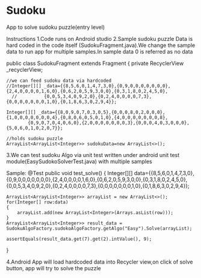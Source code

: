 # Sudoku

App to solve sudoku puzzle(entry level)

Instructions
1.Code runs on Android studio
2.Sample sudoku puzzle Data is hard coded in the code itself (SudokuFragment.java).We change the sample data to run app for multiple samples.In sample data 0 is referred as no data
 
public class SudokuFragment extends Fragment {
    private RecyclerView _recyclerView;

    //we can feed sudoku data via hardcoded
    //Integer[][] _data={{8,5,6,0,1,4,7,3,0},{0,9,0,0,0,0,0,0,0},{2,4,0,0,0,0,1,6,0},{0,6,2,0,5,9,3,0,0},{0,3,1,8,0,2,4,5,0},
      //          {0,0,5,3,4,0,9,2,0},{0,2,4,0,0,0,0,7,3},{0,0,0,0,0,0,0,1,0},{0,1,8,6,3,0,2,9,4}};

    Integer[][] _data={{8,0,9,0,7,0,3,0,5},{0,0,0,8,0,2,0,0,0},{1,0,0,0,0,0,0,0,4},{0,8,0,6,0,5,0,1,0},{4,0,0,0,0,0,0,0,8},
            {0,9,0,7,0,4,0,6,0},{2,0,0,0,0,0,0,0,3},{0,0,0,4,0,3,0,0,0},{5,0,6,0,1,0,2,0,7}};

    //holds sudoku puzzle
    ArrayList<ArrayList<Integer>> sudokuData=new ArrayList<>();


3.We can test sudoku Algo via unit test written under android unit test module(EasySudokoSolverTest.java) with multiple samples

 Sample:
    @Test
public void test_solve() {
    Integer[][] data={{8,5,6,0,1,4,7,3,0},{0,9,0,0,0,0,0,0,0},{2,4,0,0,0,0,1,6,0},{0,6,2,0,5,9,3,0,0},{0,3,1,8,0,2,4,5,0},
            {0,0,5,3,4,0,9,2,0},{0,2,4,0,0,0,0,7,3},{0,0,0,0,0,0,0,1,0},{0,1,8,6,3,0,2,9,4}};

    ArrayList<ArrayList<Integer>> arrayList = new ArrayList<>();
    for(Integer[] row:data)
    {
        arrayList.add(new ArrayList<Integer>(Arrays.asList(row)));
    }
    ArrayList<ArrayList<Integer>> result_data = SudokuAlgoFactory.sudokoAlgoFactory.getAlgo("Easy").Solve(arrayList);

    assertEquals(result_data.get(7).get(2).intValue(), 9);
}

4.Android App will load hardcoded data into  Recycler view,on click of solve button, app will try to solve the puzzle

